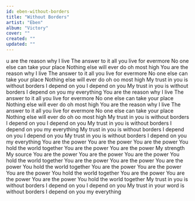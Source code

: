 ```yaml
---
id: eben-without-borders
title: "Without Borders"
artist: "Eben"
album: "Victory"
cover: ""
created: ""
updated: ""
---
```


u are the reason why I live
The answer to it all you live for evermore
No one else can take your place
Nothing else will ever do oh most high
You are the reason why I live
The answer to it all you live for evermore
No one else can take your place
Nothing else will ever do oh oo most high
My trust in you is without borders
I depend on you
I depend on you
My trust in you is without borders
I depend on you my everything
You are the reason why I live
The answer to it all you live for evermore
No one else can take your place
Nothing else will ever do oh most high
You are the reason why I live
The answer to it all you live for evermore
No one else can take your place
Nothing else will ever do oh oo most high
My trust in you is without borders
I depend on you
I depend on you
My trust in you is without borders
I depend on you my everything
My trust in you is without borders
I depend on you
I depend on you
My trust in you is without borders
I depend on you my everything
You are the power
You are the power
You are the power
You hold the world together
You are the power
You are the power
My strength
My source
You are the power
You are the power
You are the power
You hold the world together
You are the power
You are the power
You are the power
You hold the world together
You are the power
You are the power
You are the power
You hold the world together
You are the power
You are the power
You are the power
You hold the world together
My trust in you is without borders
I depend on you
I depend on you
My trust in your word is without borders
I depend on you my everything